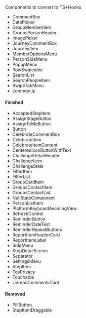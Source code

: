 Components to convert to TS+Hooks

- CommentBox
- DatePicker
- GroupMemberItem
- GroupsPersonHeader
- ImagePicker
- JourneyCommentBox
- JourneyItem
- MemberOptionsMenu
- PersonSideMenu
- PopupMenu
- RowSwipeable
- SearchList
- SearchPeopleItem
- SwipeTabMenu
- common.js

#### Finished

- AcceptedStepItem
- AssignStageButton
- AssignToMeButton
- Button
- CelebrateCommentBox
- CelebrateItem
- CelebrateItemContent
- CenteredIconButtonWithText
- ChallengeDetailHeader
- ChallengeItem
- ChallengeStats
- FilterItem
- FilterList
- GroupCardItem
- GroupsContactItem
- GroupsContactList
- NullStateComponent
- PersonListItem
- PlatformKeyboardAvoidingView
- RefreshControl
- ReminderButton
- ReminderDateText
- ReminderRepeatButtons
- ReportItemHeaderCard
- ReportItemLabel
- SideMenu
- StepDetailScreen
- Separator
- SettingsMenu
- StepItem
- TosPrivacy
- Touchable
- UnreadCommentsCard

#### Removed

- PillButton
- StepItemDraggable

